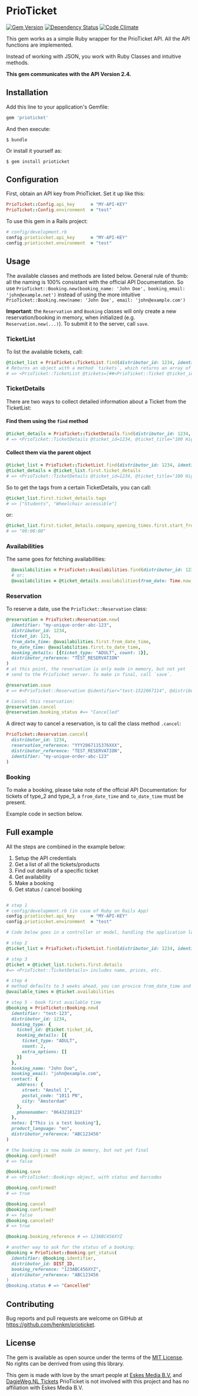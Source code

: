 # PrioTicket
[![Gem Version](https://badge.fury.io/rb/prioticket.svg)](https://badge.fury.io/rb/prioticket)
[![Dependency Status](https://gemnasium.com/henkm/prioticket.svg)](https://gemnasium.com/henkm/prioticket)
[![Code Climate](https://codeclimate.com/github/henkm/prioticket/badges/gpa.svg)](https://codeclimate.com/github/henkm/prioticket)

This gem works as a simple Ruby wrapper for the PrioTicket API. All the API functions are implemented.

Instead of working with JSON, you work with Ruby Classes and intuitive methods.

**This gem communicates with the API Version 2.4.** 

## Installation

Add this line to your application's Gemfile:

```ruby
gem 'prioticket'
```

And then execute:

    $ bundle

Or install it yourself as:

    $ gem install prioticket

## Configuration

First, obtain an API key from PrioTicket. Set it up like this:
```ruby
PrioTicket::Config.api_key      = "MY-API-KEY"
PrioTicket::Config.environment  = "test"
```

To use this gem in a Rails project:
```ruby
# config/development.rb
config.prioticcket.api_key      = "MY-API-KEY"
config.prioticcket.environment  = "test"
```

## Usage
The available classes and methods are listed below. General rule of thumb: all the naming is 100% consistant with the official API Documentation. So use `PrioTicket::Booking.new(booking_name: 'John Doe', booking_email: 'john@example.net')` instead of using the more intuitive `PrioTicket::Booking.new(name: 'John Doe', email: 'john@example.com')`

**Important**: the `Reservation` and `Booking` classes will only create a new reservation/booking in memory, when initialized (e.g. `Reservation.new(...)`). To submit it to the server, call `save`.

### TicketList
To list the available tickets, call:
```ruby
@ticket_list = PrioTicket::TicketList.find(distributor_id: 1234, identifier: "my-unique-order-abc-123")
# Returns an object with a method `tickets`, which returns an array of tickets:
# => <PrioTicket::TicketList @tickets=[##<PrioTicket::Ticket @ticket_id=362, @ticket_title="100 Highlights  Cruise", @venue_name="Stromma Nederland", @txt_language="zh,ru,pt,nl,it,fr,de,es,en">, etc...]>
```

### TicketDetails
There are two ways to collect detailed information about a Ticket from the TicketList:

#### Find them using the `find` method

```ruby
@ticket_details = PrioTicket::TicketDetails.find(distributor_id: 1234, ticket_id: 123, identifier: "my-unique-order-abc-123")
# => <PrioTicket::TicketDetails @ticket_id=1234, @ticket_title="100 Highlights  Cruise", @short_description="The No.1 Amsterdam canal cruise", etc...> 
```

#### Collect them via the parent object
```ruby
@ticket_list = PrioTicket::TicketList.find(distributor_id: 1234, identifier: "my-unique-order-abc-123")
@ticket_details = @ticket_list.first.ticket_details
# => <PrioTicket::TicketDetails @ticket_id=1234, @ticket_title="100 Highlights  Cruise", @short_description="The No.1 Amsterdam canal cruise", etc...> 
```

So to get the tags from a certain TicketDetails, you can call:
```ruby
@ticket_list.first.ticket_details.tags
# => ["Students", "Wheelchair accessible"]
```
or:
```ruby
@ticket_list.first.ticket_details.company_opening_times.first.start_from
# => "09:00:00"

```

### Availabilities
The same goes for fetching availabilities:
```ruby
  @availabilities = PrioTicket::Availabilities.find(distributor_id: 1234, ticket_id: 123, identifier: "my-unique-order-abc-123", from_date: Time.now, until_date: Time.now+(60*60*24*7))
  # or:
  @availabilities = @ticket_details.availabilities(from_date: Time.now, until_date: Time.now+(60*60*24*7))
```

### Reservation
To reserve a date, use the `PrioTicket::Reservation` class:
```ruby
@reservation = PrioTicket::Reservation.new(
  identifier: "my-unique-order-abc-123",
  distributor_id: 1234,
  ticket_id: 123,
  from_date_time: @availabilities.first.from_date_time,
  to_date_time: @availabilities.first.to_date_time,
  booking_details: [{ticket_type: "ADULT", count: 1}],
  distributor_reference: "TEST_RESERVATION"
)
# at this point, the reservation is only made in memory, but not yet
# send to the PrioTicket server. To make in final, call `save`.

@reservation.save
# => #<PrioTicket::Reservation @identifier="test-1522067114", @distributor_id=1234, @ticket_id=123, @from_date_time="2018-03-26T23:00:00+02:00", @to_date_time="2018-03-26T23:59:00+02:00", @booking_details=[#<OpenStruct ticket_type="ADULT", count=1>], @distributor_reference="TEST_RESERVATION", @booking_status="Reserved", @reservation_reference="YYY2067115376XXX">

# Cancel this reservation:
@reservation.cancel
@reservation.booking_status #=> "Cancelled"
```

A direct way to cancel a reservation, is to call the class method `.cancel`:
```ruby
PrioTicket::Reservation.cancel(
  distributor_id: 1234, 
  reservation_reference: "YYY2067115376XXX",
  distributor_reference: "TEST_RESERVATION", 
  identifier: "my-unique-order-abc-123"
)
```

### Booking
To make a booking, please take note of the official API Documentation: for tickets of type_2 and type_3, a `from_date_time` and `to_date_time` must be present. 

Example code in section below.

## Full example
All the steps are combined in the example below:
1. Setup the API credentials
2. Get a list of all the tickets/products
3. Find out details of a specific ticket
4. Get availability
5. Make a booking
6. Get status / cancel booking

```ruby

# step 1
# config/development.rb (in case of Ruby on Rails App)
config.prioticcket.api_key      = "MY-API-KEY"
config.prioticcket.environment  = "test"

# Code below goes in a controller or model, handling the application logic

# step 2
@ticket_list = PrioTicket::TicketList.find(distributor_id: 1234, identifier: "test-123")

# step 3
@ticket = @ticket_list.tickets.first.details
#=> <PrioTicket::TicketDetails> includes name, prices, etc.

# step 4
# method defaults to 3 weeks ahead, you can provice from_date_time and to_date_time
@available_times = @ticket.availabilities

# step 5 - book first available time
@booking = PrioTicket::Booking.new(
  identifier: "test-123",
  distributor_id: 1234,
  booking_type: {
    ticket_id: @ticket.ticket_id,
    booking_details: [{
      ticket_type: "ADULT",
      count: 2,
      extra_options: []
    }]
  },
  booking_name: "John Doe",
  booking_email: "john@example.com",
  contact: {
    address: {
      street: "Amstel 1",
      postal_code: "1011 PN",
      city: "Amsterdam"
    },
    phonenumber: "0643210123"
  },
  notes: ["This is a test booking"],
  product_language: "en",
  distributor_reference: "ABC123456"
)

# the booking is now made in memory, but not yet final
@booking.confirmed?
# => false

@booking.save
# => <PrioTicket::Booking> object, with status and barcodes

@booking.confirmed?
# => true

@booking.cancel
@booking.confirmed?
# => false
@booking.canceled?
# => true

@booking.booking_reference # => 123ABC456XYZ

# another way to ask for the status of a booking:
@booking = PrioTicket::Booking.get_status(
  identifier: @booking.identifier,
  distributor_id: DIST_ID, 
  booking_reference: "123ABC456XYZ", 
  distributor_reference: "ABC123456
)
@booking.status # => "Cancelled"
```

## Contributing

Bug reports and pull requests are welcome on GitHub at https://github.com/henkm/prioticket.


## License

The gem is available as open source under the terms of the [MIT License](http://opensource.org/licenses/MIT). No rights can be derrived from using this library.

This gem is made with love by the smart people at [Eskes Media B.V.](https://www.eskesmedia.nl) and [DagjeWeg.NL Tickets](https://www.dagjewegtickets.nl)
PrioTicket is not involved with this project and has no affiliation with Eskes Media B.V.
